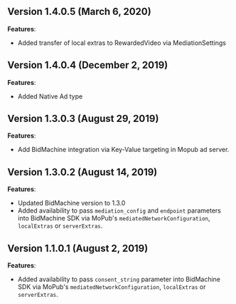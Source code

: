 ## Version 1.4.0.5 (March 6, 2020)
**Features**:
* Added transfer of local extras to RewardedVideo via MediationSettings

## Version 1.4.0.4 (December 2, 2019)
**Features**:
* Added Native Ad type

## Version 1.3.0.3 (August 29, 2019)
**Features**:
* Add BidMachine integration via Key-Value targeting in Mopub ad server.

## Version 1.3.0.2 (August 14, 2019)
**Features**:
* Updated BidMachine version to 1.3.0
* Added availability to pass `mediation_config` and `endpoint` parameters into BidMachine SDK via MoPub's `mediatedNetworkConfiguration`, `localExtras` or `serverExtras`.

## Version 1.1.0.1 (August 2, 2019)
**Features**:
* Added availability to pass `consent_string` parameter into BidMachine SDK via MoPub's `mediatedNetworkConfiguration`, `localExtras` or `serverExtras`.
